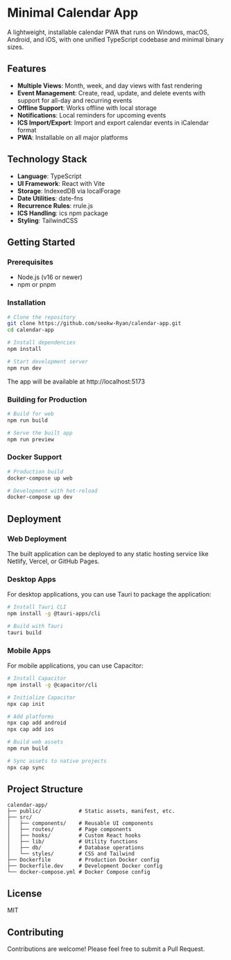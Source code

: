 # Minimal Calendar App

A lightweight, installable calendar PWA that runs on Windows, macOS, Android, and iOS, with one unified TypeScript codebase and minimal binary sizes.

## Features

- **Multiple Views**: Month, week, and day views with fast rendering
- **Event Management**: Create, read, update, and delete events with support for all-day and recurring events
- **Offline Support**: Works offline with local storage
- **Notifications**: Local reminders for upcoming events
- **ICS Import/Export**: Import and export calendar events in iCalendar format
- **PWA**: Installable on all major platforms

## Technology Stack

- **Language**: TypeScript
- **UI Framework**: React with Vite
- **Storage**: IndexedDB via localForage
- **Date Utilities**: date-fns
- **Recurrence Rules**: rrule.js
- **ICS Handling**: ics npm package
- **Styling**: TailwindCSS

## Getting Started

### Prerequisites

- Node.js (v16 or newer)
- npm or pnpm

### Installation

```bash
# Clone the repository
git clone https://github.com/seokw-Ryan/calendar-app.git
cd calendar-app

# Install dependencies
npm install

# Start development server
npm run dev
```

The app will be available at http://localhost:5173

### Building for Production

```bash
# Build for web
npm run build

# Serve the built app
npm run preview
```

### Docker Support

```bash
# Production build
docker-compose up web

# Development with hot-reload
docker-compose up dev
```

## Deployment

### Web Deployment

The built application can be deployed to any static hosting service like Netlify, Vercel, or GitHub Pages.

### Desktop Apps

For desktop applications, you can use Tauri to package the application:

```bash
# Install Tauri CLI
npm install -g @tauri-apps/cli

# Build with Tauri
tauri build
```

### Mobile Apps

For mobile applications, you can use Capacitor:

```bash
# Install Capacitor
npm install -g @capacitor/cli

# Initialize Capacitor
npx cap init

# Add platforms
npx cap add android
npx cap add ios

# Build web assets
npm run build

# Sync assets to native projects
npx cap sync
```

## Project Structure

```
calendar-app/
├── public/            # Static assets, manifest, etc.
├── src/
│   ├── components/    # Reusable UI components
│   ├── routes/        # Page components
│   ├── hooks/         # Custom React hooks
│   ├── lib/           # Utility functions
│   ├── db/            # Database operations
│   └── styles/        # CSS and Tailwind
├── Dockerfile         # Production Docker config
├── Dockerfile.dev     # Development Docker config
└── docker-compose.yml # Docker Compose config
```

## License

MIT

## Contributing

Contributions are welcome! Please feel free to submit a Pull Request.
